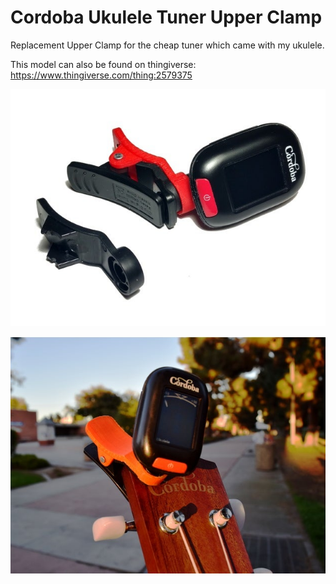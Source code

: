 # Cordoba Ukulele Tuner Upper Clamp
Replacement Upper Clamp for the cheap tuner which came with my ukulele.

This model can also be found on thingiverse:
https://www.thingiverse.com/thing:2579375

![Preview](https://github.com/XDleader555/cad_models/raw/main/cordoba_ukulele_tuner_upper_clamp/Cordoba%20Ukulele%20Tuner%20Upper%20Clamp_1.jpg)

![Preview](https://github.com/XDleader555/cad_models/raw/main/cordoba_ukulele_tuner_upper_clamp/Cordoba%20Ukulele%20Tuner%20Upper%20Clamp_2.jpg)
